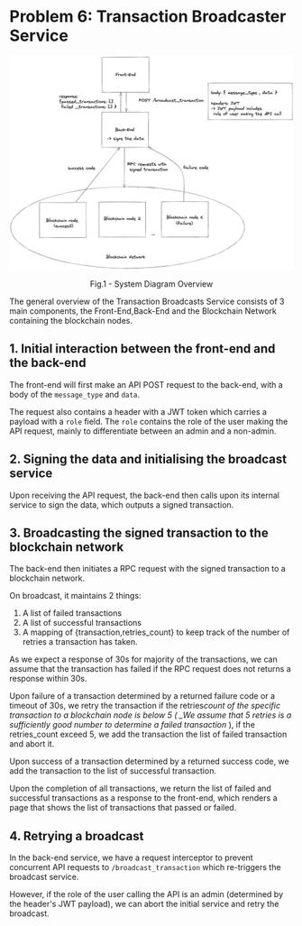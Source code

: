 # Problem 6: Transaction Broadcaster Service

![System Diagram](images/system-diagram.png)

<p align = "center">
Fig.1 - System Diagram Overview
</p>

The general overview of the Transaction Broadcasts Service consists of
3 main components, the Front-End,Back-End and the Blockchain Network containing the blockchain nodes.

## 1. Initial interaction between the front-end and the back-end

The front-end will first make an API POST request to the back-end, with a body of the `message_type` and `data`.

The request also contains a header with a JWT token which carries a payload with a `role` field. The `role` contains the role of the user making the API request, mainly to differentiate between an admin and a non-admin.

## 2. Signing the data and initialising the broadcast service

Upon receiving the API request, the back-end then calls upon its internal service to sign the data, which outputs a signed transaction.

## 3. Broadcasting the signed transaction to the blockchain network

The back-end then initiates a RPC request with the signed transaction to a blockchain network.

On broadcast, it maintains 2 things:

1. A list of failed transactions
2. A list of successful transactions
3. A mapping of {transaction,retries_count} to keep track of the number of retries a transaction has taken.

As we expect a response of 30s for majority of the transactions, we can assume that the transaction has failed if the RPC request does not returns a response within 30s.

Upon failure of a transaction determined by a returned failure code or a timeout of 30s, we retry the transaction if the retries*count of the specific transaction to a blockchain node is below 5 ( \_We assume that 5 retries is a sufficiently good number to determine a failed transaction* ), if the retries_count exceed 5, we add the transaction the list of failed transaction and abort it.

Upon success of a transaction determined by a returned success code, we add the transaction to the list of successful transaction.

Upon the completion of all transactions, we return the list of failed and successful transactions as a response to the front-end, which renders a page that shows the list of transactions that passed or failed.

## 4. Retrying a broadcast

In the back-end service, we have a request interceptor to prevent concurrent API requests to `/broadcast_transaction` which re-triggers the broadcast service.

However, if the role of the user calling the API is an admin (determined by the header's JWT payload), we can abort the initial service and retry the broadcast.
